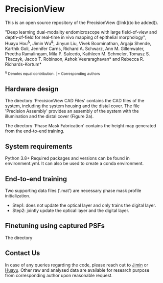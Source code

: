 # PrecisionView
This is an open source repository of the PrecisionView ([link](to be added)).

"Deep learning dual-modality endomicroscope with large field-of-view and depth-of-field for real-time in vivo mapping of epithelial morphology", Huayu Hou<sup>&</sup>, Jimin Wu<sup>&</sup>, Jinyun Liu, Vivek Boominathan, Argaja Shende, Karthik Goli, Jennifer Carns, Richard A. Schwarz, Ann M. Gillenwater, Preetha Ramalingam, Mila P. Salcedo, Kathleen M. Schmeler, Tomasz S. Tkaczyk, Jacob T. Robinson, Ashok Veeraraghavan* and Rebecca R. Richards-Kortum*

<sub><sup>&</sup> Denotes equal contribution. | * Corresponding authors </sub>

## Hardware design
The directory 'PrecisionView CAD Files' contains the CAD files of the system, including the system housing and the distal cover. The file 'Precision Assembly' provides an assembly of the system with the illumination and the distal cover (Figure 2a). 

The directory 'Phase Mask Fabrication' contains the height map generated from the end-to-end training.

## System requirements
Python 3.8+
Required packages and versions can be found in environment.yml. It can also be used to create a conda environment.

## End-to-end training 
Two supporting data files ('.mat') are necessary phase mask profile initialization.

* Step1: does not update the optical layer and only trains the digital layer.
* Step2: jointly update the optical layer and the digital layer.

## Finetuning using captured PSFs

The directory 

## Contact Us
In case of any queries regarding the code, please reach out to [Jimin](mailto:jimin.wu@rice.edu) or [Huayu](mailto:hhou@rice.edu).
Other raw and analysed data are available for research purpose from corresponding author upon reasonable request.

